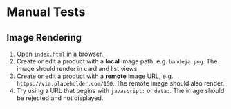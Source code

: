 # Manual Tests

## Image Rendering
1. Open `index.html` in a browser.
2. Create or edit a product with a **local** image path, e.g. `bandeja.png`. The image should render in card and list views.
3. Create or edit a product with a **remote** image URL, e.g. `https://via.placeholder.com/150`. The remote image should also render.
4. Try using a URL that begins with `javascript:` or `data:`. The image should be rejected and not displayed.
